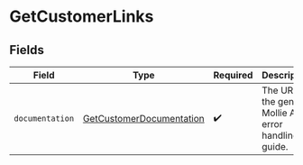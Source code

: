 # GetCustomerLinks


## Fields

| Field                                                                       | Type                                                                        | Required                                                                    | Description                                                                 |
| --------------------------------------------------------------------------- | --------------------------------------------------------------------------- | --------------------------------------------------------------------------- | --------------------------------------------------------------------------- |
| `documentation`                                                             | [GetCustomerDocumentation](../../models/errors/GetCustomerDocumentation.md) | :heavy_check_mark:                                                          | The URL to the generic Mollie API error handling guide.                     |